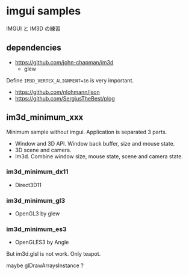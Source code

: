 # imgui samples

IMGUI と IM3D の練習

## dependencies

* https://github.com/john-chapman/im3d
  * glew

Define `IM3D_VERTEX_ALIGNMENT=16` is very important.

* https://github.com/nlohmann/json
* https://github.com/SergiusTheBest/plog

## im3d_minimum_xxx

Minimum sample without imgui.
Application is separated 3 parts.

* Window and 3D API. Window back buffer, size and mouse state.
* 3D scene and camera.
* Im3d. Combine window size, mouse state, scene and camera state.

### im3d_minimum_dx11

* Direct3D11

### im3d_minimum_gl3

* OpenGL3 by glew

### im3d_minimum_es3

* OpenGLES3 by Angle

But im3d.glsl is not work. Only teapot.

maybe glDrawArraysInstance ?
